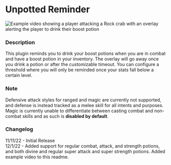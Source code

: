# Unpotted Reminder
![Example video showing a player attacking a Rock crab with an overlay alerting the player to drink their boost potion](https://imgur.com/ooATcAp.gif)

### Description
This plugin reminds you to drink your boost potions when you are in combat and have a boost potion in your inventory. 
The overlay will go away once you drink a potion or after the customizable timeout.
You can configure a threshold where you will only be reminded once your stats fall below a certain level.

### Note
Defensive attack styles for ranged and magic are currently not supported, and defense is instead tracked as a melee skill 
for all intents and purposes. Magic is currently unable to differentiate between casting combat and non-combat skills and 
as such is **disabled by default**.

### Changelog
11/11/22 - Initial Release  
12/1/22 - Added support for regular combat, attack, and strength potions, and both divine and regular super attack and super strength potions. Added example video to this readme.